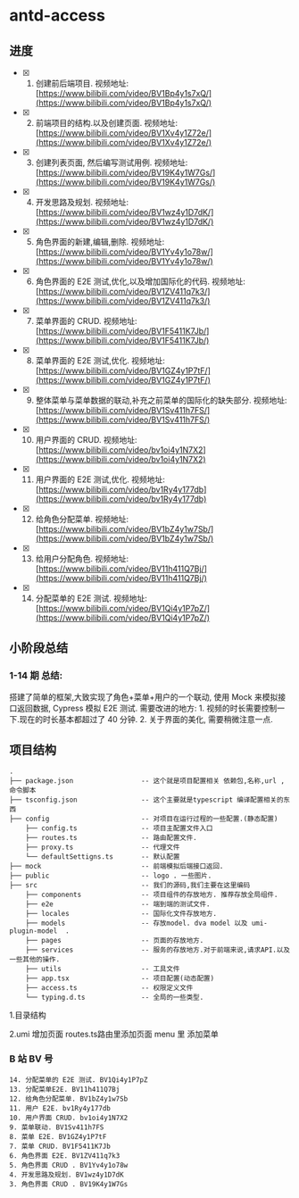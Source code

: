 # antd-access

## 进度

- [x] 1. 创建前后端项目. 视频地址: [https://www.bilibili.com/video/BV1Bp4y1s7xQ/](https://www.bilibili.com/video/BV1Bp4y1s7xQ/)
- [x] 2. 前端项目的结构.以及创建页面. 视频地址: [https://www.bilibili.com/video/BV1Xv4y1Z72e/](https://www.bilibili.com/video/BV1Xv4y1Z72e/)
- [x] 3. 创建列表页面, 然后编写测试用例. 视频地址: [https://www.bilibili.com/video/BV19K4y1W7Gs/](https://www.bilibili.com/video/BV19K4y1W7Gs/)
- [x] 4. 开发思路及规划. 视频地址: [https://www.bilibili.com/video/BV1wz4y1D7dK/](https://www.bilibili.com/video/BV1wz4y1D7dK/)
- [x] 5. 角色界面的新建,编辑,删除. 视频地址: [https://www.bilibili.com/video/BV1Yv4y1o78w/](https://www.bilibili.com/video/BV1Yv4y1o78w/)
- [x] 6. 角色界面的 E2E 测试,优化,以及增加国际化的代码. 视频地址: [https://www.bilibili.com/video/BV1ZV411q7k3/](https://www.bilibili.com/video/BV1ZV411q7k3/)
- [x] 7. 菜单界面的 CRUD. 视频地址: [https://www.bilibili.com/video/BV1F5411K7Jb/](https://www.bilibili.com/video/BV1F5411K7Jb/)
- [x] 8. 菜单界面的 E2E 测试,优化. 视频地址: [https://www.bilibili.com/video/BV1GZ4y1P7tF/](https://www.bilibili.com/video/BV1GZ4y1P7tF/)
- [x] 9. 整体菜单与菜单数据的联动,补充之前菜单的国际化的缺失部分. 视频地址: [https://www.bilibili.com/video/BV1Sv411h7FS/](https://www.bilibili.com/video/BV1Sv411h7FS/)
- [x] 10. 用户界面的 CRUD. 视频地址: [https://www.bilibili.com/video/bv1oi4y1N7X2](https://www.bilibili.com/video/bv1oi4y1N7X2)
- [x] 11. 用户界面的 E2E 测试,优化. 视频地址: [https://www.bilibili.com/video/bv1Ry4y177db](https://www.bilibili.com/video/bv1Ry4y177db)
- [x] 12. 给角色分配菜单. 视频地址: [https://www.bilibili.com/video/BV1bZ4y1w7Sb/](https://www.bilibili.com/video/BV1bZ4y1w7Sb/)
- [x] 13. 给用户分配角色. 视频地址: [https://www.bilibili.com/video/BV11h411Q7Bj/](https://www.bilibili.com/video/BV11h411Q7Bj/)
- [x] 14. 分配菜单的 E2E 测试. 视频地址: [https://www.bilibili.com/video/BV1Qi4y1P7pZ/](https://www.bilibili.com/video/BV1Qi4y1P7pZ/)

## 小阶段总结

### 1-14 期 总结:

搭建了简单的框架,大致实现了角色+菜单+用户的一个联动, 使用 Mock 来模拟接口返回数据, Cypress 模拟 E2E 测试. 需要改进的地方: 1. 视频的时长需要控制一下.现在的时长基本都超过了 40 分钟. 2. 关于界面的美化, 需要稍微注意一点.

## 项目结构

```
.
├── package.json                 -- 这个就是项目配置相关 依赖包,名称,url ,命令脚本
├── tsconfig.json                -- 这个主要就是typescript 编译配置相关的东西
├── config                       -- 对项目在运行过程的一些配置.(静态配置)
    ├── config.ts                -- 项目主配置文件入口
    ├── routes.ts                -- 路由配置文件.
    ├── proxy.ts                 -- 代理文件
    └── defaultSettigns.ts       -- 默认配置
├── mock                         -- 前端模拟后端接口返回.
├── public                       -- logo . 一些图片.
├── src                          -- 我们的源码,我们主要在这里编码
    ├── components               -- 项目组件的存放地方. 推荐存放全局组件.
    ├── e2e                      -- 端到端的测试文件.
    ├── locales                  -- 国际化文件存放地方.
    ├── models                   -- 存放model. dva model 以及 umi-plugin-model  .
    ├── pages                    -- 页面的存放地方.
    ├── services                 -- 服务的存放地方.对于前端来说,请求API.以及一些其他的操作.
    ├── utils                    -- 工具文件
    ├── app.tsx                  -- 项目配置(动态配置)
    ├── access.ts                -- 权限定义文件
    └── typing.d.ts              -- 全局的一些类型.
```

1.目录结构

2.umi 增加页面  routes.ts路由里添加页面  menu 里 添加菜单






### B 站 BV 号

```
14. 分配菜单的 E2E 测试. BV1Qi4y1P7pZ
13. 分配菜单E2E. BV11h411Q7Bj
12. 给角色分配菜单. BV1bZ4y1w7Sb
11. 用户 E2E. bv1Ry4y177db
10. 用户界面 CRUD. bv1oi4y1N7X2
9. 菜单联动. BV1Sv411h7FS
8. 菜单 E2E. BV1GZ4y1P7tF
7. 菜单 CRUD. BV1F5411K7Jb
6. 角色界面 E2E. BV1ZV411q7k3
5. 角色界面 CRUD . BV1Yv4y1o78w
4. 开发思路及规划. BV1wz4y1D7dK
3. 角色界面 CRUD . BV19K4y1W7Gs
```
